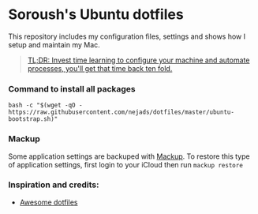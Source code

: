 # Soroush's Ubuntu dotfiles
This repository includes my configuration files, settings and shows how I setup and maintain my Mac.

> [TL;DR: Invest time learning to configure your machine and automate processes, you'll get that time back ten fold.](https://code.tutsplus.com/tutorials/setting-up-a-mac-dev-machine-from-zero-to-hero-with-dotfiles--net-35449)


### Command to install all packages
```bash -c "$(wget -qO - https://raw.githubusercontent.com/nejads/dotfiles/master/ubuntu-bootstrap.sh)" ```

### Mackup
Some application settings are backuped with [Mackup](https://github.com/lra/mackup). To restore this type of application settings, first login to your iCloud then run
` mackup restore `

### Inspiration and credits:
* [Awesome dotfiles](https://github.com/webpro/awesome-dotfiles)
